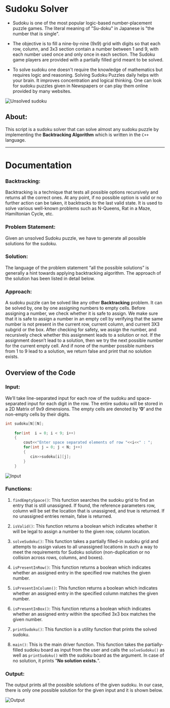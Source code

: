 # Sudoku Solver

-	Sudoku is one of the most popular logic-based number-placement puzzle games. The literal meaning of "Su-doku" in Japanese is "the number that is single".

-	The objective is to fill a nine-by-nine (9x9) grid with digits so that each row, column, and 3x3 section contain a number between 1 and 9, with each number used once and only once in each section. The Sudoku game players are provided with a partially filled grid meant to be solved.

-	To solve sudoku one doesn't require the knowledge of mathematics but requires logic and reasoning. Solving Sudoku Puzzles daily helps with your brain. It improves concentration and logical thinking. One can look for sudoku puzzles given in Newspapers or can play them online provided by many websites. 

![Unsolved sudoku](https://user-images.githubusercontent.com/53916781/123075951-4f60d280-d436-11eb-991b-fae19a088234.gif)

## About:

This script is a sudoku solver that can solve almost any sudoku puzzle by implementing the **Backtracking Algorithm** which is written in the ```C++``` language.

---

# Documentation

### Backtracking:

Backtracking is a technique that tests all possible options recursively and returns all the correct ones. At any point, if no possible option is valid or no further action can be taken, it backtracks to the last valid state. It is used to solve various well-known problems such as N-Queens, Rat in a Maze, Hamiltonian Cycle, etc. 

### Problem Statement: 

Given an unsolved Sudoku puzzle, we have to generate all possible solutions for the sudoku.

### Solution:

The language of the problem statement “all the possible solutions” is generally a hint towards applying backtracking algorithm. The approach of the solution has been listed in detail below.

### Approach:

A sudoku puzzle can be solved like any other **Backtracking** problem. It can be solved by, one by one assigning numbers to empty cells. Before assigning a number, we check whether it is safe to assign. We make sure that it is safe to assign a number in an empty cell by verifying that the same number is not present in the current row, current column, and current 3X3 subgrid or the box. After checking for safety, we assign the number, and recursively check whether this assignment leads to a solution or not. If the assignment doesn’t lead to a solution, then we try the next possible number for the current empty cell. And if none of the number possible numbers from 1 to 9 lead to a solution, we return false and print that no solution exists.

## Overview of the Code

### Input:

We’ll take line-separated input for each row of the sudoku and space-separated input for each digit in the row. The entire sudoku will be stored in a 2D Matrix of 9x9 dimensions. The empty cells are denoted by **‘0’** and the non-empty cells by their digits.

```C++
int sudoku[N][N];
    
    for(int  i = 0; i < 9; i++)
    {
        cout<<"Enter space separated elements of row "<<i<<" : ";
        for(int j = 0; j < N; j++)
        {
           cin>>sudoku[i][j];
        }
    }
```   

![Input](https://user-images.githubusercontent.com/53916781/123072386-1ecb6980-d433-11eb-9c8e-af675ee57481.PNG)

   
### Functions:

1. ```findEmptySpace()```: This function searches the sudoku grid to find an entry that is still unassigned. If found, the reference parameters row, column will be set the location that is unassigned, and true is returned. If no unassigned entries remain, false is returned.

2. ```isValid()```: This function returns a boolean which indicates whether it will be legal to assign a number to the given row, column location.

3. ```solveSudoku()```: This function takes a partially filled-in sudoku grid and attempts to assign values to all unassigned locations in such a way to meet the requirements for Sudoku solution (non-duplication or no collision across rows, columns, and boxes).

4. ```isPresentInRow()```: This function returns a boolean which indicates whether an assigned entry in the specified row matches the given number. 

5. ```isPresentInColumn()```: This function returns a boolean which indicates whether an assigned entry in the specified column matches the given number.

6. ```isPresentInBox()```: This function returns a boolean which indicates whether an assigned entry within the specified 3x3 box matches the given number.

7. ```printSudoku()```: This function is a utility function that prints the solved sudoku.

8. ```main()```: This is the main driver function. This function takes the partially-filled sudoku board as input from the user and calls the ```solveSudoku()``` as well as ```printSudoku()``` with the sudoku board as the argument. In case of no solution, it prints "**No solution exists.**".

### Output:

The output prints all the possible solutions of the given sudoku. In our case, there is only one possible solution for the given input and it is shown below.

![Output](https://user-images.githubusercontent.com/53916781/123075380-d19cc700-d435-11eb-9840-45f943378854.PNG)
